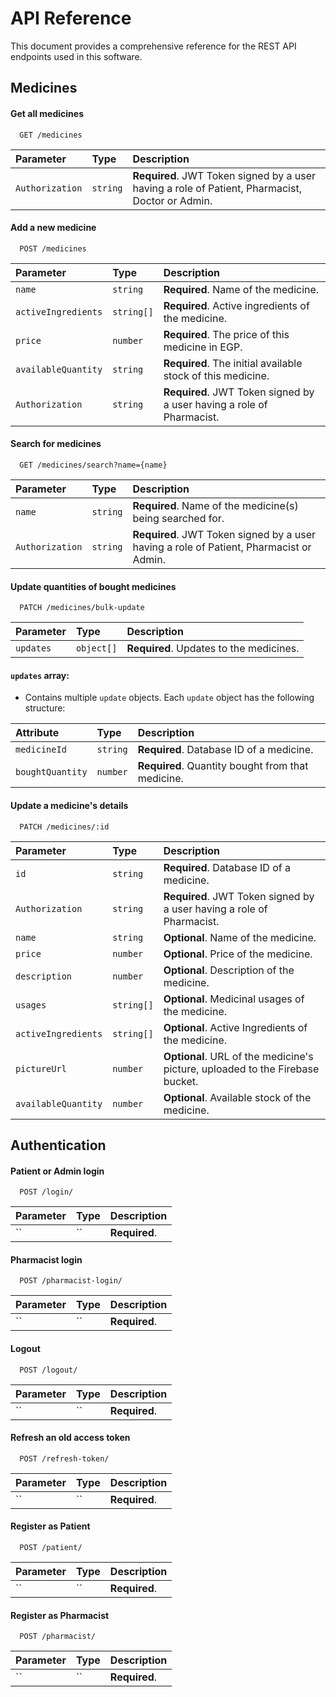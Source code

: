 # API Reference

This document provides a comprehensive reference for the REST API endpoints used in this software.

## Medicines

#### Get all medicines

```http
  GET /medicines
```

| Parameter       | Type     | Description                                                                                     |
| :-------------- | :------- | :---------------------------------------------------------------------------------------------- |
| `Authorization` | `string` | **Required**. JWT Token signed by a user having a role of Patient, Pharmacist, Doctor or Admin. |

#### Add a new medicine

```http
  POST /medicines
```

| Parameter           | Type       | Description                                                           |
| :------------------ | :--------- | :-------------------------------------------------------------------- |
| `name`              | `string`   | **Required**. Name of the medicine.                                   |
| `activeIngredients` | `string[]` | **Required**. Active ingredients of the medicine.                     |
| `price`             | `number`   | **Required**. The price of this medicine in EGP.                      |
| `availableQuantity` | `string`   | **Required**. The initial available stock of this medicine.           |
| `Authorization`     | `string`   | **Required**. JWT Token signed by a user having a role of Pharmacist. |

#### Search for medicines

```http
  GET /medicines/search?name={name}
```

| Parameter       | Type     | Description                                                                             |
| :-------------- | :------- | :-------------------------------------------------------------------------------------- |
| `name`          | `string` | **Required**. Name of the medicine(s) being searched for.                               |
| `Authorization` | `string` | **Required**. JWT Token signed by a user having a role of Patient, Pharmacist or Admin. |

#### Update quantities of bought medicines

```http
  PATCH /medicines/bulk-update
```

| Parameter | Type       | Description                             |
| :-------- | :--------- | :-------------------------------------- |
| `updates` | `object[]` | **Required**. Updates to the medicines. |

#### `updates` array:

- Contains multiple `update` objects. Each `update` object has the following structure:

| Attribute        | Type     | Description                                       |
| :--------------- | :------- | :------------------------------------------------ |
| `medicineId`     | `string` | **Required**. Database ID of a medicine.          |
| `boughtQuantity` | `number` | **Required**. Quantity bought from that medicine. |

#### Update a medicine's details

```http
  PATCH /medicines/:id
```

| Parameter           | Type       | Description                                                                   |
| :------------------ | :--------- | :---------------------------------------------------------------------------- |
| `id`                | `string`   | **Required**. Database ID of a medicine.                                      |
| `Authorization`     | `string`   | **Required**. JWT Token signed by a user having a role of Pharmacist.         |
| `name`              | `string`   | **Optional**. Name of the medicine.                                           |
| `price`             | `number`   | **Optional**. Price of the medicine.                                          |
| `description`       | `number`   | **Optional**. Description of the medicine.                                    |
| `usages`            | `string[]` | **Optional**. Medicinal usages of the medicine.                               |
| `activeIngredients` | `string[]` | **Optional**. Active Ingredients of the medicine.                             |
| `pictureUrl`        | `number`   | **Optional**. URL of the medicine's picture, uploaded to the Firebase bucket. |
| `availableQuantity` | `number`   | **Optional**. Available stock of the medicine.                                |

## Authentication

#### Patient or Admin login

```http
  POST /login/
```

| Parameter | Type | Description   |
| :-------- | :--- | :------------ |
| ``        | ``   | **Required**. |

#### Pharmacist login

```http
  POST /pharmacist-login/
```

| Parameter | Type | Description   |
| :-------- | :--- | :------------ |
| ``        | ``   | **Required**. |

#### Logout

```http
  POST /logout/
```

| Parameter | Type | Description   |
| :-------- | :--- | :------------ |
| ``        | ``   | **Required**. |

#### Refresh an old access token

```http
  POST /refresh-token/
```

| Parameter | Type | Description   |
| :-------- | :--- | :------------ |
| ``        | ``   | **Required**. |

#### Register as Patient

```http
  POST /patient/
```

| Parameter | Type | Description   |
| :-------- | :--- | :------------ |
| ``        | ``   | **Required**. |

#### Register as Pharmacist

```http
  POST /pharmacist/
```

| Parameter | Type | Description   |
| :-------- | :--- | :------------ |
| ``        | ``   | **Required**. |
